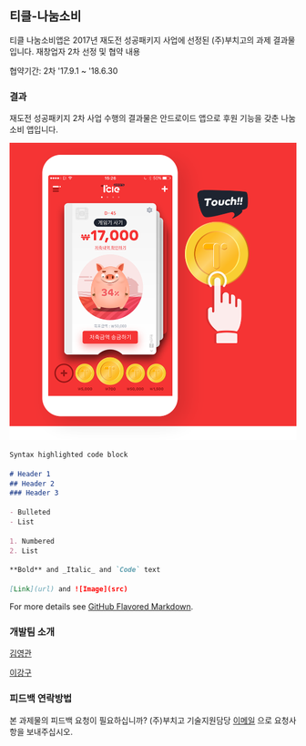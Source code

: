 ## 티클-나눔소비

티클 나눔소비앱은 2017년 재도전 성공패키지 사업에 선정된 (주)부치고의 과제 결과물입니다.
재창업자 2차 선정 및 협약 내용

협약기간: 2차 '17.9.1 ~ '18.6.30

### 결과

재도전 성공패키지 2차 사업 수행의 결과물은 안드로이드 앱으로 후원 기능을 갖춘 나눔소비 앱입니다.

![Image](guide_img01.png)

```markdown
Syntax highlighted code block

# Header 1
## Header 2
### Header 3

- Bulleted
- List

1. Numbered
2. List

**Bold** and _Italic_ and `Code` text

[Link](url) and ![Image](src)
```

For more details see [GitHub Flavored Markdown](https://guides.github.com/features/mastering-markdown/).

### 개발팀 소개

[김영관](mailto:tangokorea@gmail.com)

[이강구](mailto:klee6604@gmail.com)

### 피드백 연락방법

본 과제물의 피드백 요청이 필요하십니까? (주)부치고 기술지원담당 [이메일](mailto:tangokorea@gmail.com) 으로 요청사항을 보내주십시오.
